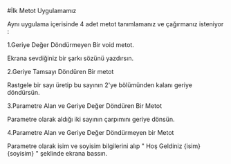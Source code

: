 #İlk Metot Uygulamamız

Aynı uygulama içerisinde 4 adet metot tanımlamanız ve çağırmanız isteniyor :

1.Geriye Değer Döndürmeyen Bir void metot.

Ekrana sevdiğiniz bir şarkı sözünü yazdırsın. 

2.Geriye Tamsayı Döndüren Bir metot

Rastgele bir sayı üretip bu sayının 2'ye bölümünden kalanı geriye döndürsün.

3.Parametre Alan ve Geriye Değer Döndüren Bir Metot

Parametre olarak aldığı iki sayının çarpımını geriye dönsün.

4.Parametre Alan ve Geriye Değer Döndürmeyen bir Metot

Parametre olarak isim ve soyisim bilgilerini alıp " Hoş Geldiniz {isim} {soyisim} " şeklinde ekrana bassın.
